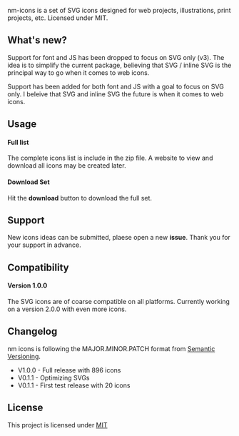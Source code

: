 nm-icons is a set of SVG icons designed for web projects, illustrations, print projects, etc. Licensed under MIT.

## What's new?

Support for font and JS has been dropped to focus on SVG only (v3). The idea is to simplify the current package, believing that SVG / inline SVG is the principal way to go when it comes to web icons.

Support has been added for both font and JS with a goal to focus on SVG only. I beleive that SVG and inline SVG the future is when it comes to web icons.

## Usage

#### Full list

The complete icons list is include in the zip file. A website to view and download all icons may be created later. 

#### Download Set

Hit the **download** button to download the full set.

## Support

New icons ideas can be submitted, plaese open a new **issue**. Thank you for your support in advance.

## Compatibility

#### Version 1.0.0

The SVG icons are of coarse compatible on all platforms. Currently working on a version 2.0.0 with even more icons. 

## Changelog

nm icons is following the MAJOR.MINOR.PATCH format from [Semantic Versioning](http://semver.org/).

- V1.0.0 - Full release with 896 icons
- V0.1.1 - Optimizing SVGs
- V0.1.1 - First test release with 20 icons

## License

This project is licensed under [MIT](https://opensource.org/licenses/MIT)
